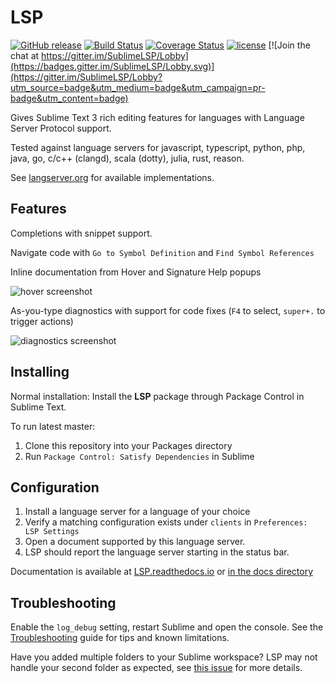 # LSP

[![GitHub release](https://img.shields.io/github/release/tomv564/LSP.svg)](https://github.com/tomv564/LSP/releases) [![Build Status](https://travis-ci.org/tomv564/LSP.svg?branch=master)](https://travis-ci.org/tomv564/LSP) [![Coverage Status](https://coveralls.io/repos/github/tomv564/LSP/badge.svg?branch=master)](https://coveralls.io/github/tomv564/LSP?branch=master) [![license](https://img.shields.io/github/license/mashape/apistatus.svg)]() [![Join the chat at https://gitter.im/SublimeLSP/Lobby](https://badges.gitter.im/SublimeLSP/Lobby.svg)](https://gitter.im/SublimeLSP/Lobby?utm_source=badge&utm_medium=badge&utm_campaign=pr-badge&utm_content=badge)

Gives Sublime Text 3 rich editing features for languages with Language Server Protocol support.

Tested against language servers for javascript, typescript, python, php, java, go, c/c++ (clangd), scala (dotty), julia, rust, reason.

See [langserver.org](https://langserver.org) for available implementations.

## Features

Completions with snippet support.

Navigate code with `Go to Symbol Definition` and `Find Symbol References`

Inline documentation from Hover and Signature Help popups

![hover screenshot](https://raw.githubusercontent.com/tomv564/LSP/master/docs/images/screenshot-hover.png)

As-you-type diagnostics with support for code fixes (`F4` to select, `super+.` to trigger actions)

![diagnostics screenshot](https://raw.githubusercontent.com/tomv564/LSP/master/docs/images/screenshot-diagnostics-action.png)

## Installing

Normal installation: Install the **LSP** package through Package Control in Sublime Text.

To run latest master:
1. Clone this repository into your Packages directory
2. Run `Package Control: Satisfy Dependencies` in Sublime

## Configuration

1. Install a language server for a language of your choice
2. Verify a matching configuration exists under `clients` in `Preferences: LSP Settings`
3. Open a document supported by this language server.
4. LSP should report the language server starting in the status bar.

Documentation is available at [LSP.readthedocs.io](https://LSP.readthedocs.io) or [in the docs directory](https://github.com/tomv564/LSP/blob/master/docs/index.md)

## Troubleshooting

Enable the `log_debug` setting, restart Sublime and open the console.
See the [Troubleshooting](https://lsp.readthedocs.io/en/latest/#troubleshooting) guide for tips and known limitations.

Have you added multiple folders to your Sublime workspace? LSP may not handle your second folder as expected, see [this issue](https://github.com/tomv564/LSP/issues/33) for more details.
